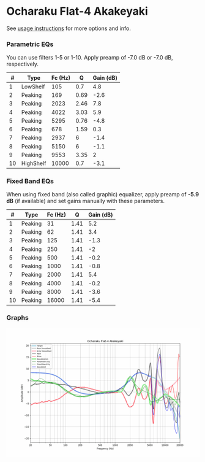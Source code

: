 # Ocharaku Flat-4 Akakeyaki
See [usage instructions](https://github.com/jaakkopasanen/AutoEq#usage) for more options and info.

### Parametric EQs
You can use filters 1-5 or 1-10. Apply preamp of -7.0 dB or -7.0 dB, respectively.

|   # | Type      |   Fc (Hz) |    Q |   Gain (dB) |
|-----|-----------|-----------|------|-------------|
|   1 | LowShelf  |       105 | 0.7  |         4.8 |
|   2 | Peaking   |       169 | 0.69 |        -2.6 |
|   3 | Peaking   |      2023 | 2.46 |         7.8 |
|   4 | Peaking   |      4022 | 3.03 |         5.9 |
|   5 | Peaking   |      5295 | 0.76 |        -4.8 |
|   6 | Peaking   |       678 | 1.59 |         0.3 |
|   7 | Peaking   |      2937 | 6    |        -1.4 |
|   8 | Peaking   |      5150 | 6    |        -1.1 |
|   9 | Peaking   |      9553 | 3.35 |         2   |
|  10 | HighShelf |     10000 | 0.7  |        -3.1 |

### Fixed Band EQs
When using fixed band (also called graphic) equalizer, apply preamp of **-5.9 dB** (if available) and set gains manually with these parameters.

|   # | Type    |   Fc (Hz) |    Q |   Gain (dB) |
|-----|---------|-----------|------|-------------|
|   1 | Peaking |        31 | 1.41 |         5.2 |
|   2 | Peaking |        62 | 1.41 |         3.4 |
|   3 | Peaking |       125 | 1.41 |        -1.3 |
|   4 | Peaking |       250 | 1.41 |        -2   |
|   5 | Peaking |       500 | 1.41 |        -0.2 |
|   6 | Peaking |      1000 | 1.41 |        -0.8 |
|   7 | Peaking |      2000 | 1.41 |         5.4 |
|   8 | Peaking |      4000 | 1.41 |        -0.2 |
|   9 | Peaking |      8000 | 1.41 |        -3.6 |
|  10 | Peaking |     16000 | 1.41 |        -5.4 |

### Graphs
![](./Ocharaku%20Flat-4%20Akakeyaki.png)
